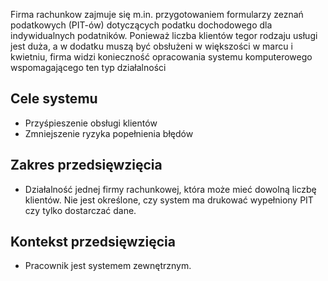 Firma rachunkow zajmuje się m.in. przygotowaniem formularzy zeznań podatkowych (PIT-ów) dotyczących podatku dochodowego dla indywidualnych podatników. Ponieważ liczba klientów tegor rodzaju usługi jest duża, a w dodatku muszą być obsłużeni w większości w marcu i kwietniu, firma widzi konieczność opracowania systemu komputerowego wspomagającego ten typ działalności

## Cele systemu
- Przyśpieszenie obsługi klientów
- Zmniejszenie ryzyka popełnienia błędów

## Zakres przedsięwzięcia
- Działalność jednej firmy rachunkowej, która może mieć dowolną liczbę klientów. Nie jest określone, czy system ma drukować wypełniony PIT czy tylko dostarczać dane. 

## Kontekst przedsięwzięcia
- Pracownik jest systemem zewnętrznym.